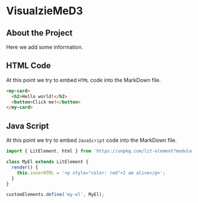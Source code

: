 # VisualzieMeD3

## About the Project

Here we add some information.

## HTML Code

At this point we try to embed `HTML` code into the MarkDown file.

```html preview-story
<my-card>
  <h2>Hello world!</h2>
  <button>Click me!</button>
</my-card>
```

## Java Script

At this point we try to embed `JavaScript` code into the MarkDown file.

<my-el></my-el>

```js script
import { LitElement, html } from 'https://unpkg.com/lit-element?module';

class MyEl extends LitElement {
  render() {
    this.innerHTML = '<p style="color: red">I am alive</p>';
  }
}

customElements.define('my-el', MyEl);
```

